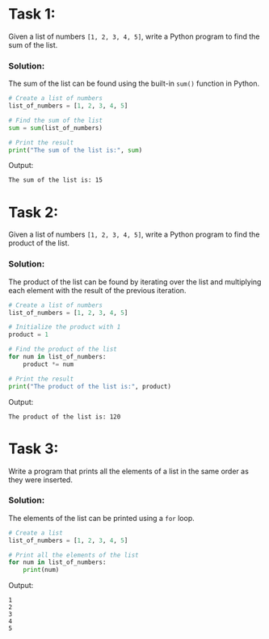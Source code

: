 

# **Task 1:**

Given a list of numbers `[1, 2, 3, 4, 5]`, write a Python program to find the sum of the list.

### **Solution:**

The sum of the list can be found using the built-in `sum()` function in Python.

```python
# Create a list of numbers
list_of_numbers = [1, 2, 3, 4, 5]

# Find the sum of the list
sum = sum(list_of_numbers)

# Print the result
print("The sum of the list is:", sum)
```

Output: 
```
The sum of the list is: 15
```

# **Task 2:**

Given a list of numbers `[1, 2, 3, 4, 5]`, write a Python program to find the product of the list.

### **Solution:**

The product of the list can be found by iterating over the list and multiplying each element with the result of the previous iteration.

```python
# Create a list of numbers
list_of_numbers = [1, 2, 3, 4, 5]

# Initialize the product with 1
product = 1

# Find the product of the list
for num in list_of_numbers:
    product *= num

# Print the result
print("The product of the list is:", product)
```

Output: 
```
The product of the list is: 120
```

# **Task 3:**

Write a program that prints all the elements of a list in the same order as they were inserted.

### **Solution:**

The elements of the list can be printed using a `for` loop.

```python
# Create a list
list_of_numbers = [1, 2, 3, 4, 5]

# Print all the elements of the list
for num in list_of_numbers:
    print(num)
```

Output:
```
1
2
3
4
5
```